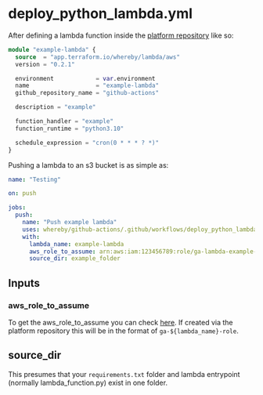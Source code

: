 # deploy_python_lambda.yml

After defining a lambda function inside the [platform repository](https://github.com/whereby/platform) like so:

```tf
module "example-lambda" {
  source  = "app.terraform.io/whereby/lambda/aws"
  version = "0.2.1"

  environment            = var.environment
  name                   = "example-lambda"
  github_repository_name = "github-actions"

  description = "example"

  function_handler = "example"
  function_runtime = "python3.10"

  schedule_expression = "cron(0 * * * ? *)"
}
```

Pushing a lambda to an s3 bucket is as simple as:

```yaml
name: "Testing"

on: push

jobs:
  push:
    name: "Push example lambda"
    uses: whereby/github-actions/.github/workflows/deploy_python_lambda.yml@main
    with: 
      lambda_name: example-lambda
      aws_role_to_assume: arn:aws:iam:123456789:role/ga-lambda-example-role
      source_dir: example_folder
```
## Inputs

### aws_role_to_assume

To get the aws_role_to_assume you can check [here](https://us-east-1.console.aws.amazon.com/iamv2/home?region=eu-west-1#/roles). If created via the platform repository this will be in the format of `ga-${lambda_name}-role`.

## source_dir

This presumes that your `requirements.txt` folder and lambda entrypoint (normally lambda_function.py) exist in one folder. 
